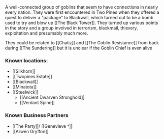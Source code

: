 A well-connected group of goblins that seem to have connections in nearly every nation. They were first encountered in Two Pines when they offered a quest to deliver a "package" to Blackwall, which turned out to be a bomb used to try and blow up [[The Black Tower]]. They turned up various points in the story and a group involved in terrorism, blackmail, thievery, exploitation and presumably much more. 

They could be related to [[Chatiz]] and [[The Goblin Resistance]] from back during [[The Sundering]] but it is unclear if the Goblin Chief is even alive

### Known locations:
- [[Silkhorn]]
- [[Twopines Estate]]
- [[Blackwall]]
- [[Minatota]]
- [[Steelwick]]
	- [[Ancient Dwarven Stronghold]]
	- [[Verdant Spine]]

### Known Business Partners
- [[The Party]]/ [[Genevieve †]]
- [[Arwen Gryffon]]